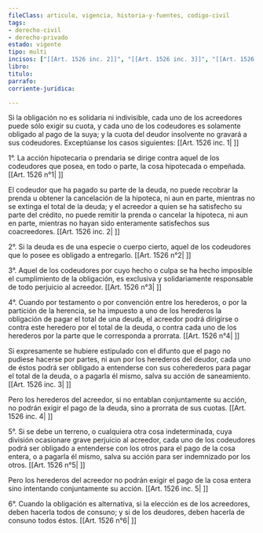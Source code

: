 ```yaml
---
fileClass: articulo, vigencia, historia-y-fuentes, codigo-civil
tags:
- derecho-civil
- derecho-privado
estado: vigente
tipo: multi
incisos: ["[[Art. 1526 inc. 2]]", "[[Art. 1526 inc. 3]]", "[[Art. 1526 inc. 4]]", "[[Art. 1526 inc. 5]]", "[[Art. 1526 inc. 1]]"]
libro:
titulo:
parrafo:
corriente-juridica:

---
```

Si la obligación no es solidaria ni indivisible, cada uno de los acreedores puede sólo exigir su cuota, y cada uno de los codeudores es solamente obligado al pago de la suya; y la cuota del deudor insolvente no gravará a sus codeudores. Exceptúanse los casos siguientes: [[Art. 1526 inc. 1| ]]

1°. La acción hipotecaria o prendaria se dirige contra aquel de los codeudores que posea, en todo o parte, la cosa hipotecada o empeñada. [[Art. 1526 n°1| ]]

El codeudor que ha pagado su parte de la deuda, no puede recobrar la prenda u obtener la cancelación de la hipoteca, ni aun en parte, mientras no se extinga el total de la deuda; y el acreedor a quien se ha satisfecho su parte del crédito, no puede remitir la prenda o cancelar la hipoteca, ni aun en parte, mientras no hayan sido enteramente satisfechos sus coacreedores. [[Art. 1526 inc. 2| ]]

2°. Si la deuda es de una especie o cuerpo cierto, aquel de los codeudores que lo posee es obligado a entregarlo. [[Art. 1526 n°2| ]]

3°. Aquel de los codeudores por cuyo hecho o culpa se ha hecho imposible el cumplimiento de la obligación, es exclusiva y solidariamente responsable de todo perjuicio al acreedor. [[Art. 1526 n°3| ]]

4°. Cuando por testamento o por convención entre los herederos, o por la partición de la herencia, se ha impuesto a uno de los herederos la obligación de pagar el total de una deuda, el acreedor podrá dirigirse o contra este heredero por el total de la deuda, o contra cada uno de los herederos por la parte que le corresponda a prorrata. [[Art. 1526 n°4| ]]

Si expresamente se hubiere estipulado con el difunto que el pago no pudiese hacerse por partes, ni aun por los herederos del deudor, cada uno de éstos podrá ser obligado a entenderse con sus coherederos para pagar el total de la deuda, o a pagarla él mismo, salva su acción de saneamiento. [[Art. 1526 inc. 3| ]]

Pero los herederos del acreedor, si no entablan conjuntamente su acción, no podrán exigir el pago de la deuda, sino a prorrata de sus cuotas. [[Art. 1526 inc. 4| ]]

5°. Si se debe un terreno, o cualquiera otra cosa indeterminada, cuya división ocasionare grave perjuicio al acreedor, cada uno de los codeudores podrá ser obligado a entenderse con los otros para el pago de la cosa entera, o a pagarla él mismo, salva su acción para ser indemnizado por los otros. [[Art. 1526 n°5| ]]

Pero los herederos del acreedor no podrán exigir el pago de la cosa entera sino intentando conjuntamente su acción. [[Art. 1526 inc. 5| ]]

6°. Cuando la obligación es alternativa, si la elección es de los acreedores, deben hacerla todos de consuno; y si de los deudores, deben hacerla de consuno todos éstos. [[Art. 1526 n°6| ]]